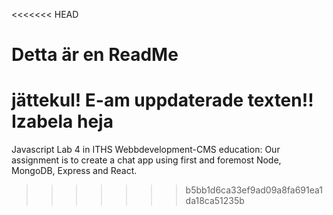 <<<<<<< HEAD
# Detta är en ReadMe

jättekul!
E-am uppdaterade texten!!
Izabela
heja
=======
Javascript Lab 4 in ITHS Webbdevelopment-CMS education:
Our assignment is to create a chat app using first and foremost Node, MongoDB, Express and React.
>>>>>>> b5bb1d6ca33ef9ad09a8fa691ea1da18ca51235b
